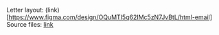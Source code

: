 Letter layout: (link)[https://www.figma.com/design/OQuMTI5q62IMc5zN7JvBtL/html-email]
Source files: [link](https://disk.yandex.ru/d/kJt9kM1eTZBlMg)
